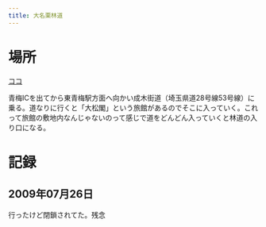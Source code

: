```yaml
---
title: 大名栗林道
---
```



場所
================================================================================
[ココ](https://goo.gl/maps/PQ9NcyryzoeshCgr6)

青梅ICを出てから東青梅駅方面へ向かい成木街道（埼玉県道28号線53号線）に乗る。道なりに行くと「大松閣」という旅館があるのでそこに入っていく。これって旅館の敷地内なんじゃないのって感じで道をどんどん入っていくと林道の入り口になる。

記録
================================================================================

2009年07月26日
--------------------------------------------------------------------------------
行ったけど閉鎖されてた。残念

